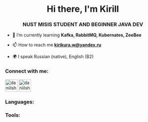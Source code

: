 <h1 align="center">Hi there, I'm Kirill</a> </h1>
<h3 align="center">NUST MISIS STUDENT AND BEGINNER JAVA DEV</h3>

- 🌱 I’m currently learning **Kafka, RabbitMQ, Kubernates, ZeeBee**

- 📫 How to reach me **kirikura.w@yandex.ru**

- 🌍 I speak Russian (native), English (B2)

### Connect with me:
<p align="left">
<a href="https://t.me/liftoboginya" target="blank"><img align="center" src="https://raw.githubusercontent.com/daniilshat/daniilshat/2d7eafe5250314b3d422c86b35de062e0f1f5178/icons/Telegram.svg" alt="daniilshat" height="40" width="40" /></a>
<a href="https://vk.com/relektor" target="blank"><img align="center" src="https://raw.githubusercontent.com/daniilshat/daniilshat/2d7eafe5250314b3d422c86b35de062e0f1f5178/icons/vk.svg" alt="daniilshat" height="40" width="40" /></a>
</p>

### Languages:
<p align="left">   
</p>

### Tools:
<p align="left"> 
</p>
